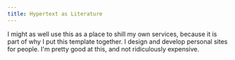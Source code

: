 ```yaml
---
title: Hypertext as Literature
---
```


I might as well use this as a place to shill my own services, because it is part of why I put this template together. I design and develop personal sites for people. I'm pretty good at this, and not ridiculously expensive. 

